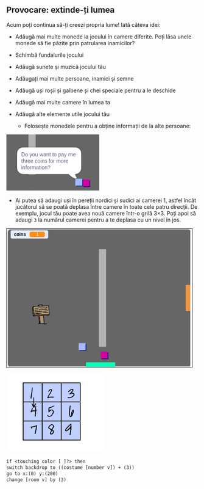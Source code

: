 ## Provocare: extinde-ți lumea

Acum poți continua să-ți creezi propria lume! Iată câteva idei:

+ Adăugă mai multe monede la jocului în camere diferite. Poți lăsa unele monede să fie păzite prin patrularea inamicilor?
+ Schimbă fundalurile jocului
+ Adăugă sunete și muzică jocului tău
+ Adăugați mai multe persoane, inamici și semne
+ Adăugă uși roșii și galbene și chei speciale pentru a le deschide
+ Adăugă mai multe camere în lumea ta
+ Adăugă alte elemente utile jocului tău
    
    + Folosește monedele pentru a obține informații de la alte persoane:

![captură de ecran](images/world-bribe.png)

+ Ai putea să adaugi uși în pereții nordici și sudici ai camerei 1, astfel încât jucătorul să se poată deplasa între camere în toate cele patru direcții. De exemplu, jocul tău poate avea nouă camere într-o grilă 3×3. Poți apoi să adaugi `3` la numărul camerei pentru a te deplasa cu un nivel în jos.

![captură de ecran](images/north-south-rooms.png)

![screenshot](images/number-grid.png)

```blocks3
if <touching color [ ]?> then
switch backdrop to ((costume [number v]) + (3))
go to x:(0) y:(200)
change [room v] by (3)
```